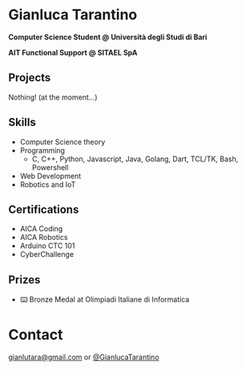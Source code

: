 # Gianluca Tarantino

**Computer Science Student @ Università degli Studi di Bari** 

**AIT Functional Support @ SITAEL SpA**

## Projects
Nothing! (at the moment...)

## Skills
- Computer Science theory
- Programming
  - C, C++, Python, Javascript, Java, Golang, Dart, TCL/TK, Bash, Powershell
- Web Development
- Robotics and IoT

## Certifications
- AICA Coding
- AICA Robotics
- Arduino CTC 101
- CyberChallenge

## Prizes
- ⌨️ Bronze Medal at Olimpiadi Italiane di Informatica

# Contact
[gianlutara@gmail.com](mailto:gianlutara@gmail.com) or [@GianlucaTarantino](https://t.me/GianlucaTarantino)

<!--
**GianlucaTarantino/GianlucaTarantino** is a ✨ _special_ ✨ repository because its `README.md` (this file) appears on your GitHub profile.

Here are some ideas to get you started:

- 🔭 I’m currently working on ...
- 🌱 I’m currently learning ...
- 👯 I’m looking to collaborate on ...
- 🤔 I’m looking for help with ...
- 💬 Ask me about ...
- 📫 How to reach me: ...
- 😄 Pronouns: ...
- ⚡ Fun fact: ...
[![Gianluca's github stats](https://github-readme-stats.vercel.app/api?username=GianlucaTarantino)](https://github.com/anuraghazra/github-readme-stats)
-->
